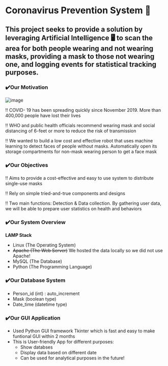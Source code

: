  # Coronavirus Prevention System :space_invader:
 
## This project seeks to provide a solution by leveraging Artificial Intelligence :desktop_computer: to scan the area for both people wearing and not wearing masks, providing a mask to those not wearing one, and logging events for statistical tracking purposes.

### :heavy_check_mark:Our Motivation 
![image](https://www.tfhd.com/sites/default/files/styles/news_banner/public/news/TFHS_COVID-19_News_1170x591_Draft1.jpg?itok=uOqtXuwm)

:bangbang: COVID- 19 has been spreading quickly since November 2019. More than 400,000 people have lost their lives

‼️ WHO and public health officials recommend wearing mask and social distancing of 6-feet or more to reduce the risk of transmission

‼️ We wanted to build a low cost and effective robot that uses machine learning to detect faces of people without masks. Automatically open its storage compartments for non-mask wearing person to get a face mask 


### :heavy_check_mark:Our Objectives
‼️ Aims to provide a cost-effective and easy to use system to distribute single-use masks 

‼️ Rely on simple tried-and-true components and designs

‼️ Two main functions: Detection & Data collection. By gathering user data, we will be able to prepare user statistics on health and behaviors


### :heavy_check_mark:Our System Overview
**LAMP Stack**
- Linux (The Operating System)
- <s>Apache (The Web Server)</s> We hosted the data locally so we did not use Apache! 
- MySQL (The Database)
- Python (The Programming Language)

### :heavy_check_mark:Our Database System
- Person_id (int) : auto_increment 
- Mask (boolean type)
- Date_time (datetime type)

### :heavy_check_mark:Our GUI Application
- Used Python GUI framework Tkinter which is fast and easy to make funtional GUI within 2 months
- This is User-friendly App for different purposes:
  - Show databses
  - Display data based on different date
  - Can be used for analytical purposes in the future!


